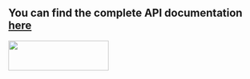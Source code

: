 ## You can find the complete API documentation [here](https://documenter.getpostman.com/view/17412794/UV5UjJjD)
<a href="https://documenter.getpostman.com/view/17412794/UV5UjJjD" target="_blank">
    <img src="https://raw.githubusercontent.com/afteracademy/nodejs-backend-architecture-typescript/master/addons/github_assets/api-doc-button.png" width="200" height="60"/>
</a>




